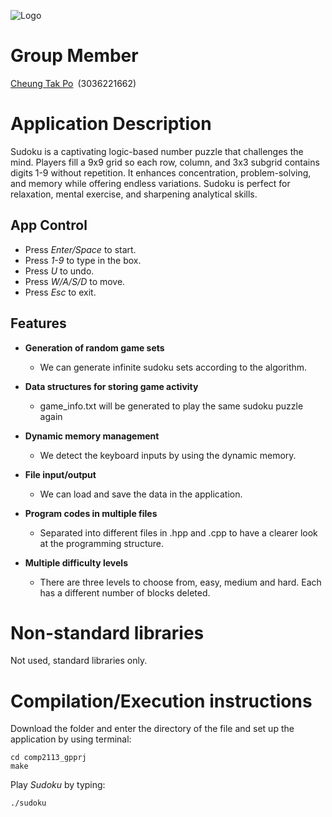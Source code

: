 ![Logo](https://imgur.com/tkmgdqd.png)
# Group Member
[Cheung Tak Po](https://github.com/Bosco1739)&ensp;(3036221662)

# Application Description
Sudoku is a captivating logic-based number puzzle that challenges the mind. Players fill a 9x9 grid so each row, column, and 3x3 subgrid contains digits 1-9 without repetition. It enhances concentration, problem-solving, and memory while offering endless variations. Sudoku is perfect for relaxation, mental exercise, and sharpening analytical skills.
## App Control
- Press *Enter/Space* to start.
- Press *1-9* to type in the box.
- Press *U* to undo.
- Press *W/A/S/D* to move.
- Press *Esc* to exit.
## Features
- **Generation of random game sets**
  
    - We can generate infinite sudoku sets according to the algorithm.
      
- **Data structures for storing game activity**
  
    - game_info.txt will be generated to play the same sudoku puzzle again
      
- **Dynamic memory management**
  
    - We detect the keyboard inputs by using the dynamic memory.

- **File input/output**
  
    - We can load and save the data in the application.

- **Program codes in multiple files**
    - Separated into different files in .hpp and .cpp to have a clearer look at the programming structure.

- **Multiple difficulty levels**
    - There are three levels to choose from, easy, medium and hard. Each has a different number of blocks deleted.

# Non-standard libraries
Not used, standard libraries only.

# Compilation/Execution instructions
Download the folder and enter the directory of the file and set up the application by using terminal:
```
cd comp2113_gpprj
make
```
Play *Sudoku* by typing:
```
./sudoku
```
